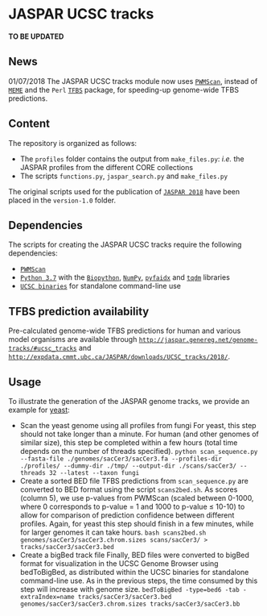 # JASPAR UCSC tracks
**TO BE UPDATED**

## News
01/07/2018 The JASPAR UCSC tracks module now uses [`PWMScan`](http://ccg.vital-it.ch/pwmscan), instead of [`MEME`](http://meme-suite.org/doc/overview.html) and the `Perl` [`TFBS`](http://tfbs.genereg.net) package, for speeding-up genome-wide TFBS predictions.

## Content
The repository is organized as follows:
* The `profiles` folder contains the output from `make_files.py`: *i.e.* the JASPAR profiles from the different CORE collections
* The scripts `functions.py`, `jaspar_search.py` and `make_files.py`

The original scripts used for the publication of [`JASPAR 2018`](https://doi.org/10.1093/nar/gkx1126) have been placed in the `version-1.0` folder.

## Dependencies
The scripts for creating the JASPAR UCSC tracks require the following dependencies:
* [`PWMScan`](http://ccg.vital-it.ch/pwmscan)
* [`Python 3.7`](https://www.python.org/download/releases/3.7/) with the [`Biopython`](http://biopython.org), [`NumPy`](http://www.numpy.org), [`pyfaidx`](https://peerj.com/preprints/970/) and [`tqdm`](https://tqdm.github.io) libraries
* [`UCSC binaries`](http://hgdownload.cse.ucsc.edu/admin/exe/) for standalone command-line use

## TFBS prediction availability
Pre-calculated genome-wide TFBS predictions for human and various model organisms are available through [`http://jaspar.genereg.net/genome-tracks/#ucsc_tracks`](http://jaspar.genereg.net/genome-tracks/#ucsc_tracks) and [`http://expdata.cmmt.ubc.ca/JASPAR/downloads/UCSC_tracks/2018/`](http://expdata.cmmt.ubc.ca/JASPAR/downloads/UCSC_tracks/2018/).

## Usage
To illustrate the generation of the JASPAR genome tracks, we provide an example for [yeast](https://www.ncbi.nlm.nih.gov/assembly/GCF_000146045.2/):
* Scan the yeast genome using all profiles from fungi
For yeast, this step should not take longer than a minute. For human (and other genomes of similar size), this step be completed within a few hours (total time depends on the number of threads specified).
`python scan_sequence.py --fasta-file ./genomes/sacCer3/sacCer3.fa --profiles-dir ./profiles/ --dummy-dir ./tmp/ --output-dir ./scans/sacCer3/ --threads 32 --latest --taxon fungi`
* Create a sorted BED file
TFBS predictions from `scan_sequence.py` are converted to BED format using the script `scans2bed.sh`. As scores (column 5), we use p-values from PWMScan (scaled between 0-1000, where 0 corresponds to p-value = 1 and 1000 to p-value ≤ 10-10) to allow for comparison of prediction confidence between different profiles. Again, for yeast this step should finish in a few minutes, while for larger genomes it can take hours.
`bash scans2bed.sh genomes/sacCer3/sacCer3.chrom.sizes scans/sacCer3/ > tracks/sacCer3/sacCer3.bed`
* Create a bigBed track file
Finally, BED files were converted to bigBed format for visualization in the UCSC Genome Browser using bedToBigBed, as distributed within the UCSC binaries for standalone command-line use. As in the previous steps, the time consumed by this step will increase with genome size.
`bedToBigBed -type=bed6 -tab -extraIndex=name tracks/sacCer3/sacCer3.bed genomes/sacCer3/sacCer3.chrom.sizes tracks/sacCer3/sacCer3.bb`